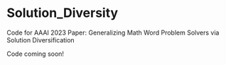 # Solution_Diversity
Code for AAAI 2023 Paper: Generalizing Math Word Problem Solvers via Solution Diversification


Code coming soon!
